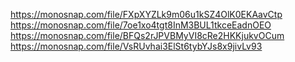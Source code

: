 https://monosnap.com/file/FXpXYZLk9m06u1kSZ4OlK0EKAavCtp
https://monosnap.com/file/7oe1xo4tgt8InM3BUL1tkceEadnOEO
https://monosnap.com/file/BFQs2rJPVBMyVI8cRe2HKKjukvOCum
https://monosnap.com/file/VsRUvhai3ElSt6tybYJs8x9jivLv93
